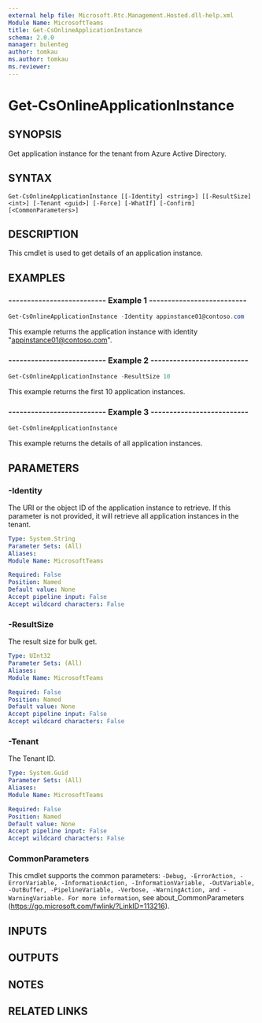 ```yaml
---
external help file: Microsoft.Rtc.Management.Hosted.dll-help.xml
Module Name: MicrosoftTeams
title: Get-CsOnlineApplicationInstance
schema: 2.0.0
manager: bulenteg
author: tomkau
ms.author: tomkau
ms.reviewer:
---
```


# Get-CsOnlineApplicationInstance

## SYNOPSIS
Get application instance for the tenant from Azure Active Directory.

## SYNTAX

```
Get-CsOnlineApplicationInstance [[-Identity] <string>] [[-ResultSize] <int>] [-Tenant <guid>] [-Force] [-WhatIf] [-Confirm]  [<CommonParameters>]
```

## DESCRIPTION
This cmdlet is used to get details of an application instance.

## EXAMPLES

### -------------------------- Example 1 --------------------------
```powershell
Get-CsOnlineApplicationInstance -Identity appinstance01@contoso.com
```

This example returns the application instance with identity "appinstance01@contoso.com".

### -------------------------- Example 2 --------------------------
```powershell
Get-CsOnlineApplicationInstance -ResultSize 10
```

This example returns the first 10 application instances.

### -------------------------- Example 3 --------------------------
```powershell
Get-CsOnlineApplicationInstance
```

This example returns the details of all application instances.

## PARAMETERS

### -Identity
The URI or the object ID of the application instance to retrieve. If this parameter is not provided, it will retrieve all application instances in the tenant.

```yaml
Type: System.String
Parameter Sets: (All)
Aliases:
Module Name: MicrosoftTeams

Required: False
Position: Named
Default value: None
Accept pipeline input: False
Accept wildcard characters: False
```

### -ResultSize
The result size for bulk get.

```yaml
Type: UInt32
Parameter Sets: (All)
Aliases:
Module Name: MicrosoftTeams

Required: False
Position: Named
Default value: None
Accept pipeline input: False
Accept wildcard characters: False
```

### -Tenant
The Tenant ID.

```yaml
Type: System.Guid
Parameter Sets: (All)
Aliases:
Module Name: MicrosoftTeams

Required: False
Position: Named
Default value: None
Accept pipeline input: False
Accept wildcard characters: False
```

### CommonParameters
This cmdlet supports the common parameters: `-Debug, -ErrorAction, -ErrorVariable, -InformationAction, -InformationVariable, -OutVariable, -OutBuffer, -PipelineVariable, -Verbose, -WarningAction, and -WarningVariable. For more information`, see about_CommonParameters (https://go.microsoft.com/fwlink/?LinkID=113216).

## INPUTS

## OUTPUTS

## NOTES

## RELATED LINKS

